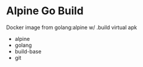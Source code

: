 # Alpine Go Build

Docker image from golang:alpine w/ .build virtual apk

* alpine
* golang
* build-base
* git
